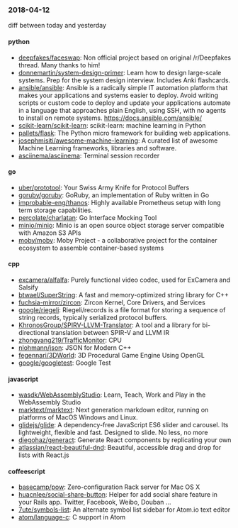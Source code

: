 ### 2018-04-12
diff between today and yesterday

#### python
* [deepfakes/faceswap](https://github.com/deepfakes/faceswap): Non official project based on original /r/Deepfakes thread. Many thanks to him!
* [donnemartin/system-design-primer](https://github.com/donnemartin/system-design-primer): Learn how to design large-scale systems. Prep for the system design interview. Includes Anki flashcards.
* [ansible/ansible](https://github.com/ansible/ansible): Ansible is a radically simple IT automation platform that makes your applications and systems easier to deploy. Avoid writing scripts or custom code to deploy and update your applications  automate in a language that approaches plain English, using SSH, with no agents to install on remote systems. https://docs.ansible.com/ansible/
* [scikit-learn/scikit-learn](https://github.com/scikit-learn/scikit-learn): scikit-learn: machine learning in Python
* [pallets/flask](https://github.com/pallets/flask): The Python micro framework for building web applications.
* [josephmisiti/awesome-machine-learning](https://github.com/josephmisiti/awesome-machine-learning): A curated list of awesome Machine Learning frameworks, libraries and software.
* [asciinema/asciinema](https://github.com/asciinema/asciinema): Terminal session recorder 

#### go
* [uber/prototool](https://github.com/uber/prototool): Your Swiss Army Knife for Protocol Buffers
* [goruby/goruby](https://github.com/goruby/goruby): GoRuby, an implementation of Ruby written in Go
* [improbable-eng/thanos](https://github.com/improbable-eng/thanos): Highly available Prometheus setup with long term storage capabilities.
* [percolate/charlatan](https://github.com/percolate/charlatan): Go Interface Mocking Tool
* [minio/minio](https://github.com/minio/minio): Minio is an open source object storage server compatible with Amazon S3 APIs
* [moby/moby](https://github.com/moby/moby): Moby Project - a collaborative project for the container ecosystem to assemble container-based systems

#### cpp
* [excamera/alfalfa](https://github.com/excamera/alfalfa): Purely functional video codec, used for ExCamera and Salsify
* [btwael/SuperString](https://github.com/btwael/SuperString): A fast and memory-optimized string library for C++
* [fuchsia-mirror/zircon](https://github.com/fuchsia-mirror/zircon): Zircon Kernel, Core Drivers, and Services
* [google/riegeli](https://github.com/google/riegeli): Riegeli/records is a file format for storing a sequence of string records, typically serialized protocol buffers.
* [KhronosGroup/SPIRV-LLVM-Translator](https://github.com/KhronosGroup/SPIRV-LLVM-Translator): A tool and a library for bi-directional translation between SPIR-V and LLVM IR
* [zhongyang219/TrafficMonitor](https://github.com/zhongyang219/TrafficMonitor): CPU
* [nlohmann/json](https://github.com/nlohmann/json): JSON for Modern C++
* [fegennari/3DWorld](https://github.com/fegennari/3DWorld): 3D Procedural Game Engine Using OpenGL
* [google/googletest](https://github.com/google/googletest): Google Test

#### javascript
* [wasdk/WebAssemblyStudio](https://github.com/wasdk/WebAssemblyStudio): Learn, Teach, Work and Play in the WebAssembly Studio
* [marktext/marktext](https://github.com/marktext/marktext): Next generation markdown editor, running on platforms of MacOS Windows and Linux.
* [glidejs/glide](https://github.com/glidejs/glide): A dependency-free JavaScript ES6 slider and carousel. Its lightweight, flexible and fast. Designed to slide. No less, no more
* [diegohaz/generact](https://github.com/diegohaz/generact): Generate React components by replicating your own
* [atlassian/react-beautiful-dnd](https://github.com/atlassian/react-beautiful-dnd): Beautiful, accessible drag and drop for lists with React.js

#### coffeescript
* [basecamp/pow](https://github.com/basecamp/pow): Zero-configuration Rack server for Mac OS X
* [huacnlee/social-share-button](https://github.com/huacnlee/social-share-button): Helper for add social share feature in your Rails app. Twitter, Facebook, Weibo, Douban ...
* [7ute/symbols-list](https://github.com/7ute/symbols-list): An alternate symbol list sidebar for Atom.io text editor
* [atom/language-c](https://github.com/atom/language-c): C support in Atom
